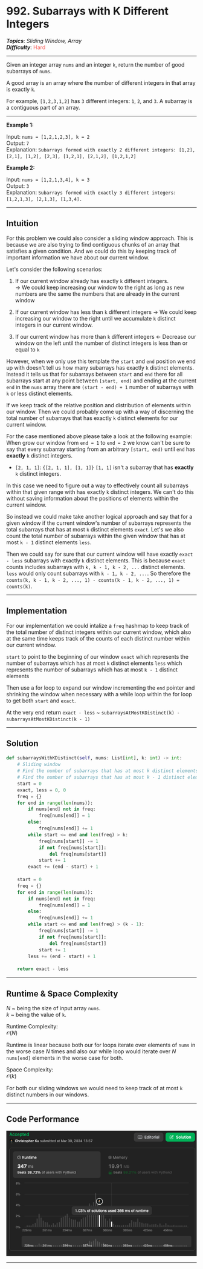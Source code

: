 # 992. Subarrays with K Different Integers
***Topics***: *Sliding Window, Array*  
***Difficulty***: <span style="color: #f8615c;">Hard</span>
<!-- green: #46c6c2, yellow: #fac31d, red: #f8615c-->
---
Given an integer array `nums` and an integer `k`, return the number of good subarrays of `nums`.

A good array is an array where the number of different integers in that array is exactly `k`.

For example, `[1,2,3,1,2]` has `3` different integers: `1`, `2`, and `3`.
A subarray is a contiguous part of an array.

---
**Example 1:**  

Input: `nums = [1,2,1,2,3], k = 2`  
Output: `7`  
Explanation: `Subarrays formed with exactly 2 different integers: [1,2], [2,1], [1,2], [2,3], [1,2,1], [2,1,2], [1,2,1,2]`  

**Example 2:**  

Input: `nums = [1,2,1,3,4], k = 3`  
Output: `3`  
Explanation: `Subarrays formed with exactly 3 different integers: [1,2,1,3], [2,1,3], [1,3,4].`  

---
## Intuition
For this problem we could also consider a sliding window approach. This is because we are also trying to find contiguous chunks of an array that satisfies a given condition. And we could do this by keeping track of important information we have about our current window.

Let's consider the following scenarios:

1. If our current window already has exactly `k` different integers.  
$\rightarrow$ We could keep increasing our window to the right as long as new numbers are the same the numbers that are already in the current window

2. If our current window has less than `k` different integers
$\rightarrow$ We could keep increasing our window to the right until we accumulate `k` distinct integers in our current window.

3. If our current window has more than `k` different integers
$\leftarrow$ Decrease our window on the left until the number of distinct integers is less than or equal to `k`

However, when we only use this template the `start` and `end` position we end up with doesn't tell us how many subarrays has exactly
`k` distinct elements. Instead it tells us that for subarrays between `start` and `end` there for all subarrays start at any point between
`[start, end]` and ending at the current `end` in the `nums` array there are `(start - end) + 1` number of subarrays with
`k` or less distinct elements.

If we keep track of the relative position and distribution of elements within our window. Then we could probably come up with a way
of discerning the total number of subarrays that has exactly `k` distinct elements for our current window.

For the case mentioned above please take a look at the following example:  
When grow our window from `end = 1` to `end = 2` we know can't be sure to say that every subarray 
starting from an arbitrary `[start, end)` until `end` has **exactly** `k` distinct integers.
- `[2, 1, 1]`:  `{[2, 1, 1], [1, 1]}` `[1, 1]` isn't a subarray that has **exactly** `k` distinct integers.
  
In this case we need to figure out a way to effectively count all subarrays within that given range with has exactly `k` distinct integers.
We can't do this without saving information about the positions of elements within the current window.

So instead we could make take another logical approach and say that for a given window if the current window's number of 
subarrays represents the total subarrays that has at most `k` distinct elements `exact`. Let's we also count the total number of
subarrays within the given window that has at most `k - 1` distinct elements `less`.

Then we could say for sure that our current window will have exactly `exact - less` subarrays with exactly `k` distinct elements.
This is because `exact` counts includes subarrays with `k, k - 1, k - 2, ...` distinct elements. `less` would only count
subarrays with `k - 1, k - 2, ...`. So therefore the `counts(k, k - 1, k - 2, ..., 1) - counts(k - 1, k - 2, ..., 1) = counts(k)`.


---
## Implementation
For our implementation we could intalize a `freq` hashmap to keep track of the total number of distinct integers
within our current window, which also at the same time keeps track of the counts of each distinct number within our current
window.

`start` to point to the beginning of our window
`exact` which represents the number of subarrays which has at most `k` distinct elements
`less` which represents the number of subarrays which has at most `k - 1` distinct elements

Then use a for loop to expand our window incrementing the `end` pointer and shrinking the window when necessary
with a while loop within the for loop to get both `start` and `exact`.

At the very end return `exact - less` ~ `subarraysAtMostKDistinct(k) - subarraysAtMostKDistinct(k - 1)`

---
## Solution
```python
def subarraysWithKDistinct(self, nums: List[int], k: int) -> int:
    # Sliding window
    # Find the number of subarrays that has at most k distinct elements
    # Find the number of subarrays that has at most k - 1 distinct elements
    start = 0
    exact, less = 0, 0
    freq = {}
    for end in range(len(nums)):
        if nums[end] not in freq:
            freq[nums[end]] = 1
        else:
            freq[nums[end]] += 1
        while start <= end and len(freq) > k:
            freq[nums[start]] -= 1
            if not freq[nums[start]]:
                del freq[nums[start]]
            start += 1
        exact += (end - start) + 1
        
    start = 0
    freq = {}
    for end in range(len(nums)):
        if nums[end] not in freq:
            freq[nums[end]] = 1
        else:
            freq[nums[end]] += 1
        while start <= end and len(freq) > (k - 1):
            freq[nums[start]] -= 1
            if not freq[nums[start]]:
                del freq[nums[start]]
            start += 1
        less += (end - start) + 1

    return exact - less
```
---
## Runtime & Space Complexity
$N$ ~ being the size of input array `nums`.  
$k$ ~ being the value of `k`.  

Runtime Complexity:  
$\mathcal{O}(N)$

Runtime is linear because both our for loops iterate over elements of `nums` in the worse case $N$ times
and also our while loop would iterate over $N$ `nums[end]` elements in the worse case for both.

Space Complexity:  
$\mathcal{O}(k)$

For both our sliding windows we would need to keep track of at most `k` distinct numbers in our windows.

---
## Code Performance
![992 code performance](../y_resources/code-performances/lc-992.png)

---